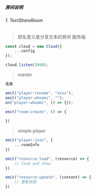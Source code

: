 ##### 房间说明


###### 1. TextShareRoom
> 顾名思义是分享文本的房间
> 服务端
```javascript
const cloud = new Cloud({
    ...config
});

cloud.listen(3000);
```

> master
```javascript
连接

emit("player:rename", "xxxx");
emit("player:whoami", "");
on("player:whoami", () => {});

emit("room:create", () => {
    
})
```

> simple player
```javascript
emit("player:join", {
    ...roomInfo
})

emit("resource:load", (resource) => {
    // load and show
})

emit("resource:update", (content) => {
    // 更新资源
})
```